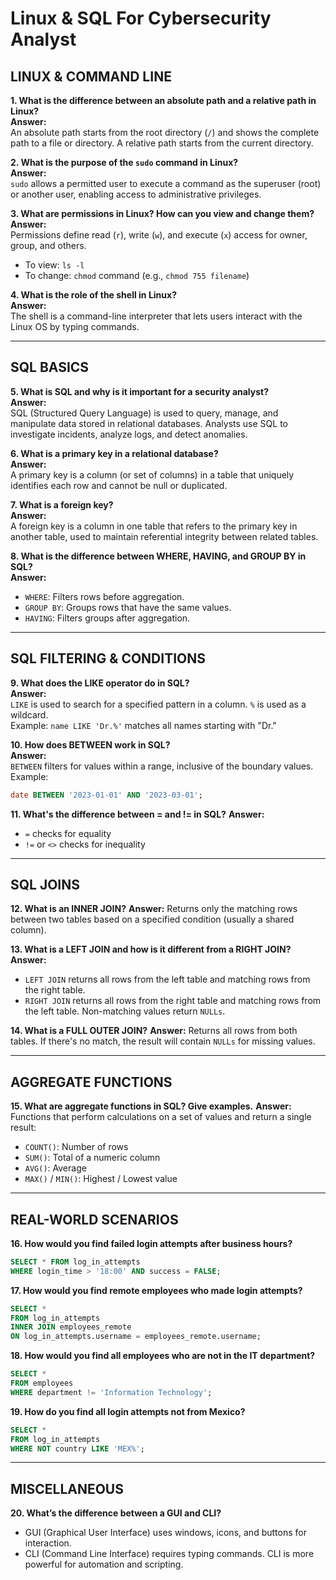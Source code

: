 # Linux & SQL For Cybersecurity Analyst

## LINUX & COMMAND LINE

**1. What is the difference between an absolute path and a relative path in Linux?**  
**Answer:**  
An absolute path starts from the root directory (`/`) and shows the complete path to a file or directory. A relative path starts from the current directory.

**2. What is the purpose of the `sudo` command in Linux?**  
**Answer:**  
`sudo` allows a permitted user to execute a command as the superuser (root) or another user, enabling access to administrative privileges.

**3. What are permissions in Linux? How can you view and change them?**  
**Answer:**  
Permissions define read (`r`), write (`w`), and execute (`x`) access for owner, group, and others.  
- To view: `ls -l`  
- To change: `chmod` command (e.g., `chmod 755 filename`)

**4. What is the role of the shell in Linux?**  
**Answer:**  
The shell is a command-line interpreter that lets users interact with the Linux OS by typing commands.

---

## SQL BASICS

**5. What is SQL and why is it important for a security analyst?**  
**Answer:**  
SQL (Structured Query Language) is used to query, manage, and manipulate data stored in relational databases. Analysts use SQL to investigate incidents, analyze logs, and detect anomalies.

**6. What is a primary key in a relational database?**  
**Answer:**  
A primary key is a column (or set of columns) in a table that uniquely identifies each row and cannot be null or duplicated.

**7. What is a foreign key?**  
**Answer:**  
A foreign key is a column in one table that refers to the primary key in another table, used to maintain referential integrity between related tables.

**8. What is the difference between WHERE, HAVING, and GROUP BY in SQL?**  
**Answer:**  
- `WHERE`: Filters rows before aggregation.  
- `GROUP BY`: Groups rows that have the same values.  
- `HAVING`: Filters groups after aggregation.

---

## SQL FILTERING & CONDITIONS

**9. What does the LIKE operator do in SQL?**  
**Answer:**  
`LIKE` is used to search for a specified pattern in a column. `%` is used as a wildcard.  
Example: `name LIKE 'Dr.%'` matches all names starting with "Dr."

**10. How does BETWEEN work in SQL?**  
**Answer:**  
`BETWEEN` filters for values within a range, inclusive of the boundary values.  
Example:  
```sql
date BETWEEN '2023-01-01' AND '2023-03-01';
```

**11. What's the difference between = and != in SQL?**
**Answer:** 
- ```=``` checks for equality
- ```!=``` or ```<>``` checks for inequality

---

## SQL JOINS

**12. What is an INNER JOIN?**
**Answer:** 
Returns only the matching rows between two tables based on a specified condition (usually a shared column).

**13. What is a LEFT JOIN and how is it different from a RIGHT JOIN?**
**Answer:** 
- ```LEFT JOIN``` returns all rows from the left table and matching rows from the right table.
- ```RIGHT JOIN``` returns all rows from the right table and matching rows from the left table.
Non-matching values return ```NULLs```.

**14. What is a FULL OUTER JOIN?**
**Answer:** 
Returns all rows from both tables. If there's no match, the result will contain ```NULLs``` for missing values.

---

## AGGREGATE FUNCTIONS

**15. What are aggregate functions in SQL? Give examples.**
**Answer:** 
Functions that perform calculations on a set of values and return a single result:
- ```COUNT()```: Number of rows
- ```SUM()```: Total of a numeric column
- ```AVG()```: Average
- ```MAX()``` / ```MIN()```: Highest / Lowest value

---

## REAL-WORLD SCENARIOS

**16. How would you find failed login attempts after business hours?**
```sql
SELECT * FROM log_in_attempts  
WHERE login_time > '18:00' AND success = FALSE;
```

**17. How would you find remote employees who made login attempts?**
```sql
SELECT *  
FROM log_in_attempts  
INNER JOIN employees_remote  
ON log_in_attempts.username = employees_remote.username;
```

**18. How would you find all employees who are not in the IT department?**
```sql
SELECT *  
FROM employees  
WHERE department != 'Information Technology';
```

**19. How do you find all login attempts not from Mexico?**
```sql
SELECT *  
FROM log_in_attempts  
WHERE NOT country LIKE 'MEX%';
```

---

## MISCELLANEOUS

**20. What’s the difference between a GUI and CLI?**
- GUI (Graphical User Interface) uses windows, icons, and buttons for interaction.
- CLI (Command Line Interface) requires typing commands. CLI is more powerful for automation and scripting.



